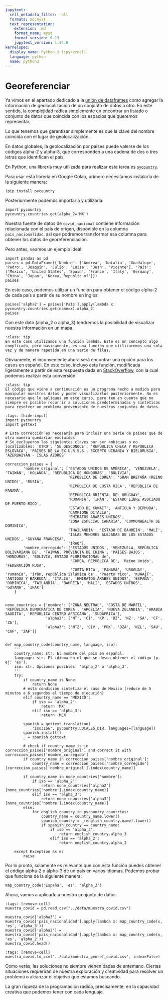 ```yaml
---
jupytext:
  cell_metadata_filter: -all
  formats: md:myst
  text_representation:
    extension: .md
    format_name: myst
    format_version: 0.13
    jupytext_version: 1.14.0
kernelspec:
  display_name: Python 3 (ipykernel)
  language: python
  name: python3
---
```


# Georeferenciar

Ya vimos en el apartado dedicado a la [unión de dataframes](../S3-procesamiento/S3P5-union-df.md) como agregar la información de geolocalización de un conjunto de datos a otro. En este sentido, la complejidad radica simplemente en encontrar un listado o conjunto de datos que coincida con los espacios que queremos representar.

Lo que tenemos que garantizar simplemente es que la clave del nombre coincida con el lugar de geolocalización.

En datos globales, la geolocalización por países puede valerse de los códigos alpha-2 y alpha-3, que corresponden a una cadena de dos o tres letras que identifican el país.

En Python, una librería muy utilizada para realizar esta tarea es [`pycountry`](https://pypi.org/project/pycountry/).

Para usar esta librería en Google Colab, primero necesitamos instalarla de la siguiente manera:

```{code-cell} ipython
!pip install pycountry
```

Posteriormente podemos importarla y utilizarla:

```{code-cell} ipython
import pycountry
pycountry.countries.get(alpha_2='MX')
```

Nuestra fuente de datos de `covid_nacional` contiene información relacionada con el país de origen, disponible en la columna `pais_nacionalidad`, así que podremos transformar esa columna para obtener los datos de georeferenciación. 

Pero antes, veamos un ejemplo ideal:

```{code-cell} ipython
import pandas as pd
paises = pd.DataFrame({'Nombre': ['Andrea', 'Natalia', 'Guadalupe', 'Pedro', 'Joaquín', 'Julio', 'Luisa', 'Juan', 'Vicente'], 'País': ['Mexico', 'United States', 'Spain', 'France', 'Italy', 'Germany', 'China', 'Japan', 'Korea, Republic of']})
paises
```

En este caso, podemos utilizar un función para obtener el código alpha-2 de cada país a partir de su nombre en inglés:

```{code-cell} ipython
paises['alpha2'] = paises['País'].apply(lambda x: pycountry.countries.get(name=x).alpha_2)
paises
```

Con este dato (alpha_2 o alpha_3) tendremos la posibilidad de visualizar nuestra información en un mapa.

```{admonition} Función lambda
:class: tip
En este caso utilizamos una función lambda. Este es un concepto algo complicado, pero básicamente, es una función que utilizaremos una sola vez y de manera repetida en una serie de filas.
```

Obviamente, el inconveniente ahora será encontrar una opción para los casos en español. En este caso, incluyo esta función, modificada ligeramente a partir de esta respuesta dada en [StackOverflow](https://stackoverflow.com/a/62486395), con la cual podemos realizar esta conversión:

```{admonition} conversor
:class: tip
El código que viene a continuación es un programa hecho a medida para manipular nuestros datos y poder visualizarlos posteriormente. No es necesario que lo apliques en este curso, pero ten en cuenta que no siempre es posible recurrir a soluciones predeterminadas y sintéticas para resolver un problema proveniente de nuestros conjuntos de datos.
```

```{code-cell} ipython
:tags: [hide-input]
import pycountry
import gettext

# Esta corrección es necesaria para incluir una serie de países que de otra manera quedarían excluidos
# Se excluyeron las siguientes claves por ser ambiguas o no localizables: 'OTRO', 'SE DESCONOCE', 'REPÚBLICA CHECA Y REPÚBLICA ESLOVACA', 'PAÍSES DE LA EX-U.R.S.S., EXCEPTO UCRANIA Y BIELORUSIA', 'AZERBAIYÁN - ISLAS AZORES'

correccion_paises = {
        'nombre_original': ['ESTADOS UNIDOS DE AMÉRICA', 'VENEZUELA', 'TAIWÁN', 'HOLANDA', 'REPÚBLICA DE HONDURAS', 'BOLIVIA',
                            'REPÚBLICA DE COREA', 'GRAN BRETAÑA (REINO UNIDO)', 'RUSIA',
                            'REPÚBLICA DE COSTA RICA', 'REPÚBLICA DE PANAMÁ',
                            'REPÚBLICA ORIENTAL DEL URUGUAY',
                            'RUMANIA', 'IRÁN', 'ESTADO LIBRE ASOCIADO DE PUERTO RICO',
                            'ESTADO DE KUWAIT', 'ANTIGUA Y BERMUDA',
                            'CAMPIONE DITALIA',
                            'EMIRATOS ARABES UNIDOS',
                            'ZONA ESPECIAL CANARIA', 'COMMONWEALTH DE DOMINICA',
                            'THAILANDIA', 'ESTADO DE BAHREIN', 'MALÍ',
                            'ISLAS MENORES ALEJADAS DE LOS ESTADOS UNIDOS', 'GUYANA FRANCESA',
                            'IRAQ'],
        'nombre_corregido': ['ESTADOS UNIDOS', 'VENEZUELA, REPÚBLICA BOLIVARIANA DE', 'TAIWÁN, PROVINCIA DE CHINA', 'PAÍSES BAJOS', 'HONDURAS', 'BOLIVIA, ESTADO PLURINACIONAL de',
                             'COREA, REPÚBLICA DE', 'Reino Unido', 'FEDERACIÓN RUSA',
                             'COSTA RICA', 'PANAMÁ', 'URUGUAY', 'rumanía', 'irán, república islámica de', 'Puerto rico', 'KUWAIT', 'ANTIGUA Y BARBUDA', 'ITALIA', 'EMIRATOS ÁRABES UNIDOS', 'ESPAÑA', 'DOMINICA', 'TAILANDIA', 'BAHREIN', 'MALI', 'ESTADOS UNIDOS', 'GUYANA', 'IRAK']
    }


none_countries = {'nombre': ['ZONA NEUTRAL', 'COSTA DE MARFIL', 'REPÚBLICA DEMOCRÁTICA DE COREA', 'ARGELIA', 'NUEVA ZELANDIA', 'ARABIA SAUDITA', 'REPÚBLICA CENTRO AFRICANA', 'SUDÁFRICA'],
                  'alpha2': ['NT', 'CI', 'KP', 'DZ', 'NZ', 'SA', 'CF', 'ZA'],
                  'alpha3': ['NTZ', 'CIV', 'PRK', 'DZA', 'NZL', 'SAU', 'CAF', 'ZAF']}


def map_country_code(country_name, language, iso):
    '''
    country_name: str. El nombre del país en español.
    language: str. El idioma en el que se desea obtener el código (p. ej: 'es').
    iso: str. Opciones posibles: 'alpha_2' o 'alpha_3'.
    '''
    try:
        if country_name is None:
            return None
        # esta condición sintetiza el caso de México (reduce de 5 minutos a 6 segundos el tiempo de ejecución)
        elif country_name == 'MÉXICO':
            if iso == 'alpha_2':
                return 'MX'
            elif iso == 'alpha_3':
                return 'MEX'

        spanish = gettext.translation(
            'iso3166', pycountry.LOCALES_DIR, languages=[language])
        spanish.install()
        _ = spanish.gettext

        # check if country_name is in correccion_paises['nombre_original'] and correct it with correccion_paises['nombre_corregido']
        if country_name in correccion_paises['nombre_original']:
            country_name = correccion_paises['nombre_corregido'][correccion_paises['nombre_original'].index(country_name)] 

        if country_name in none_countries['nombre']:
            if iso == 'alpha_2':
                return none_countries['alpha2'][none_countries['nombre'].index(country_name)]
            elif iso == 'alpha_3':
                return none_countries['alpha3'][none_countries['nombre'].index(country_name)]
        else:
            for english_country in pycountry.countries:
                country_name = country_name.lower()
                spanish_country = _(english_country.name).lower()
                if spanish_country == country_name:
                    if iso == 'alpha_3':
                        return english_country.alpha_3
                    elif iso == 'alpha_2':
                        return english_country.alpha_2
   
    except Exception as e:
        raise

```

Por lo pronto, solamente es relevante que con esta función puedes obtener el código alpha-2 o alpha-3 de un país en varios idiomas. Podemos probar que funciona de la siguiente manera:

```{code-cell} ipython
map_country_code('España', 'es', 'alpha_2')
```

Ahora, vamos a aplicarlo a nuestro conjunto de datos:

```{code-cell} ipython
:tags: [remove-cell]
muestra_covid = pd.read_csv("../data/muestra_covid.csv")
```

```{code-cell} ipython
muestra_covid['alpha3'] = muestra_covid['pais_nacionalidad'].apply(lambda x: map_country_code(x, 'es', 'alpha_3'))
muestra_covid['alpha2'] = muestra_covid['pais_nacionalidad'].apply(lambda x: map_country_code(x, 'es', 'alpha_2'))
muestra_covid.head()
```

```{code-cell} ipython
:tags: [remove-cell]
muestra_covid.to_csv('../data/muestra_georef_covid.csv', index=False)
```

Como verás, las soluciones no siempre vienen dadas de antemano. Ciertas situaciones requerirán de nuestra exploración y creatividad para resolver un problema o alcanzar el objetivo que estamos buscando.

La gran riqueza de la programación radica, precisamente, en la capacidad creativa que podemos tener con cada lenguaje.
